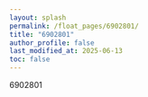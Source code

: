```yaml
---
layout: splash
permalink: /float_pages/6902801/
title: "6902801"
author_profile: false
last_modified_at: 2025-06-13
toc: false
---
```

 
6902801
